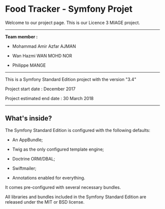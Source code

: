 Food Tracker - Symfony Projet
========================

Welcome to our project page. This is our Licence 3 MIAGE project. 

--------------
**Team member :**

* Mohammad Amir Azfar AJMAN

* Wan Hazmi WAN MOHD NOR

* Philippe MANGE

----------
This is a Symfony Standard Edition project with the version "3.4"

Project start date : December 2017

Project estimated end date : 30 March 2018

----


What's inside?
--------------

The Symfony Standard Edition is configured with the following defaults:

  * An AppBundle;

  * Twig as the only configured template engine;

  * Doctrine ORM/DBAL;

  * Swiftmailer;

  * Annotations enabled for everything.

It comes pre-configured with several necessary bundles.

All libraries and bundles included in the Symfony Standard Edition are
released under the MIT or BSD license.

